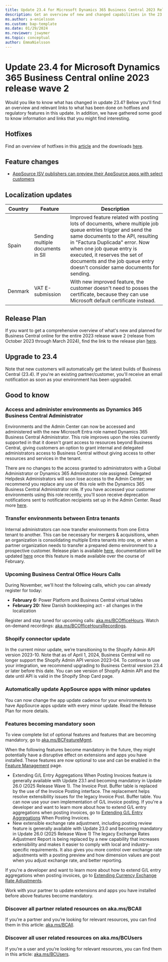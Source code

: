 ```yaml
---
title: Update 23.4 for Microsoft Dynamics 365 Business Central 2023 Release Wave 2
description: Get an overview of new and changed capabilities in the 23.4 update of Business Central online, which is part of 2023 release wave 2.
ms.author: a-enielsson
ms.custom: bap-template
ms.date: 01/29/2024
ms.reviewer: jswymer
ms.topic: conceptual
author: EmmaNielsson
---
```


# Update 23.4 for Microsoft Dynamics 365 Business Central online 2023 release wave 2

Would you like to know what has changed in update 23.4? Below you'll find an overview and relevant links to what has been done on hotfixes and regulatory features in this update. In addition, we have gathered some good to know information and links that you might find interesting.

## Hotfixes

Find an overview of hotfixes in this [article](https://support.microsoft.com/help/5035207) and the downloads [here](https://aka.ms/BCDownload).

## Feature changes

- [AppSource ISV publishers can preview their AppSource apps with select customers](/dynamics365/release-plan/2023wave2/smb/dynamics365-business-central/appsource-isv-publishers-preview-their-appsource-apps-select-customers)

## Localization updates

| Country| Feature  |Description|
|-------------|--------------|--------------|
| Spain | Sending multiple documents in SII | Improved feature related with posting lots of documents, where multiple job queue entries trigger and send the same documents to the API, resulting in "Factura Duplicada" error. Now when one job queue entry is executed, it reserves the set of documents and the job queue entry doesn't consider same documents for sending. |
| Denmark | VAT E-submission | With new improved feature, the customer doesn't need to posses the certificate, because they can use Microsoft default certificate instead. |

## Release Plan

If you want to get a comprehensive overview of what's new and planned for Business Central online for the entire 2023 release wave 2 (release from October 2023 through March 2024), find the link to the release plan [here](https://aka.ms/BCReleasePlan).

## Upgrade to 23.4

Note that new customers will automatically get the latest builds of Business Central (23.4). If you're an existing partner/customer, you'll receive an email notification as soon as your environment has been upgraded.

## Good to know

### Access and administer environments as Dynamics 365 Business Central Administrator

Environments and the Admin Center can now be accessed and administered with the new Microsoft Entra role named Dynamics 365 Business Central Administrator. This role improves upon the roles currently supported in that it doesn't grant access to resources beyond Business Central, giving customers an option to grant internal and delegated administrators access to Business Central without giving access to other resources and services in the tenant.

There are no changes to the access granted to administrators with a Global Administrator or Dynamics 365 Administrator role assigned. Delegated Helpdesk Administrators will soon lose access to the Admin Center; we recommend you replace any use of this role with the Dynamics 365 Business Central Administrator role. If you have accessed your customer environments using this role recently, you'll soon receive deprecation notifications sent to notification recipients set up in the Admin Center. Read more [here](/dynamics365/release-plan/2023wave2/smb/dynamics365-business-central/assign-more-granular-administration-rights).

### Transfer environments between Entra tenants

Internal administrators can now transfer environments from one Entra tenant to another. This can be necessary for mergers & acquisitions, when an organization is consolidating multiple Entra tenants into one, or when a partner organization needs to transfer a prepared demo environment to a prospective customer. Release plan is available [here](/dynamics365/release-plan/2023wave2/smb/dynamics365-business-central/transfer-environments-between-entra-tenants), documentation will be updated [here](/dynamics365/business-central/dev-itpro/administration/tenant-admin-center-environments-move) once this feature is made available over the course of February.

### Upcoming Business Central Office Hours Calls

During November, we'll host the following calls, which you can already register for today:

- **February 6:** Power Platform and Business Central virtual tables
- **February 20:** New Danish bookkeeping act - all changes in the localization

Register and stay tuned for upcoming calls: [aka.ms/BCOfficeHours](https://aka.ms/BCOfficeHours).
Watch on-demand recordings: [aka.ms/BCOfficeHoursRecordings](https://aka.ms/BCOfficeHoursRecordings). 

### Shopify connector update

In the current minor update, we’re transitioning to the Shopify Admin API version 2023-10. Note that as of April 1, 2024, Business Central will no longer support the Shopify Admin API version 2023-04. To continue to use your integration, we recommend upgrading to Business Central version 23.4 or later before this date. You can see version of Shopify Admin API and the date until API is valid in the Shopify Shop Card page.

### Automatically update AppSource apps with minor updates

You can now change the app update cadence for your environments to have AppSource apps update with every minor update. Read the Release Plan for more details.

### Features becoming mandatory soon

To view complete list of optional features and features that are becoming mandatory, go to [aka.ms/BCFeatureMgmt](https://aka.ms/BCFeatureMgmt). 

When the following features become mandatory in the future, they might potentially have a disruptive effect on extensions and apps you have installed. These features are now optional to use and can be enabled in the [Feature Management](https://dynamics.microsoft.com/en-us/business-central/signin/?ru=https%3A%2F%2Fbusinesscentral.dynamics.com%2F%3Fpage%3D2610%26noSignUpCheck%3D1) page.
- Extending G/L Entry Aggregations When Posting Invoices feature is generally available with Update 23.1 and becoming mandatory in Update 26.0 (2025 Release Wave 1).
The Invoice Post. Buffer table is replaced by the use of the Invoice Posting interface. The replacement helps resolve extensibility issues for the legacy Invoice Post. Buffer table. You can now use your own implementation of G/L invoice posting.
If you're a developer and want to learn more about how to extend G/L entry aggregations when posting invoices, go to [Extending G/L Entry Aggregations](/dynamics365/business-central/dev-itpro/developer/devenv-invoice-posting-example) When Posting Invoices.
- New extensible exchange rate adjustment, including posting review feature is generally available with Update 23.0 and becoming mandatory in Update 26.0 (2025 Release Wave 1) The legacy Exchange Rates Adjustment Report is being replaced by a new capability that increases extensibility and makes it easier to comply with local and industry-specific requirements. It also gives you more control over exchange rate adjustments with a posting preview and how dimension values are post when you adjust exchange rate, and better reporting.

If you're a developer and want to learn more about how to extend G/L entry aggregations when posting invoices, go to [Extending Currency Exchange Rate Adjustments](/dynamics365/business-central/dev-itpro/developer/devenv-extend-exchange-rates).

Work with your partner to update extensions and apps you have installed before above features become mandatory.

### Discover all partner related resources on aka.ms/BCAll

If you’re a partner and you’re looking for relevant resources, you can find them in this article: [aka.ms/BCAll](https://aka.ms/BCAll).

### Discover all user related resources on aka.ms/BCUsers

If you’re a user and you’re looking for relevant resources, you can find them in this article: [aka.ms/BCUsers](https://aka.ms/BCUsers).  
